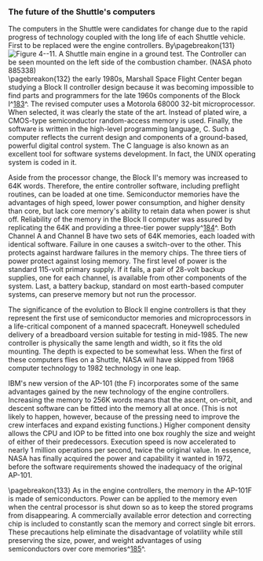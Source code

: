 ### The future of the Shuttle's computers

The computers in the Shuttle were candidates for change due
to the rapid progress of technology coupled with the long life of each
Shuttle vehicle. First to be replaced were the engine controllers.
By\pagebreakon{131}
![**Figure 4--11**. A Shuttle main engine in a ground test. The Controller
can be seen mounted on the left side of the combustion chamber. (NASA
photo 885338)](images/p131.jpg)
\pagebreakon{132} the early 1980s, Marshall Space Flight Center began
studying a Block II controller design because it was becoming impossible
to find parts and programmers for the late 1960s components of the Block
I^[183](#source4)^. The revised computer uses a Motorola 68000
32-bit microprocessor. When selected, it was clearly the state of the
art. Instead of plated wire, a CMOS-type semiconductor random-access
memory is used. Finally, the software is written in the high-level
programming language, C. Such a computer reflects the current design and
components of a ground-based, powerful digital control system. The C
language is also known as an excellent tool for software systems
development. In fact, the UNIX operating system is coded in it.

Aside from the processor change, the Block II's memory was increased to
64K words. Therefore, the entire controller software, including
preflight routines, can be loaded at one time. Semiconductor memories
have the advantages of high speed, lower power consumption, and higher
density than core, but lack core memory's ability to retain data when
power is shut off. Reliability of the memory in the Block II computer
was assured by replicating the 64K and providing a three-tier power
supply^[184](#source4)^. Both Channel A and Channel B have two
sets of 64K memories, each loaded with identical software. Failure in
one causes a switch-over to the other. This protects against hardware
failures in the memory chips. The three tiers of power protect against
losing memory. The first level of power is the standard 115-volt primary
supply. If it fails, a pair of 28-volt backup supplies, one for each
channel, is available from other components of the system. Last, a
battery backup, standard on most earth-based computer systems, can
preserve memory but not run the processor.

The significance of the evolution to Block II engine controllers is that
they represent the first use of semiconductor memories and
microprocessors in a life-critical component of a manned spacecraft.
Honeywell scheduled delivery of a breadboard version suitable for
testing in mid-1985. The new controller is physically the same length
and width, so it fits the old mounting. The depth is expected to be
somewhat less. When the first of these computers flies on a Shuttle,
NASA will have skipped from 1968 computer technology to 1982 technology
in one leap.

IBM's new version of the AP-101 (the F) incorporates some of the same
advantages gained by the new technology of the engine controllers.
Increasing the memory to 256K words means that the ascent, on-orbit, and
descent software can be fitted into the memory all at once. (This is not
likely to happen, however, because of the pressing need to improve the
crew interfaces and expand existing functions.) Higher component density
allows the CPU and IOP to be fitted into one box roughly the size and
weight of either of their predecessors. Execution speed is now
accelerated to nearly 1 million operations per second, twice the
original value. In essence, NASA has finally acquired the power and
capability it wanted in 1972, before the software requirements showed
the inadequacy of the original AP-101.

\pagebreakon{133} As in the engine controllers, the memory in the AP-101F is
made of semiconductors. Power can be applied to the memory even when the
central processor is shut down so as to keep the stored programs from
disappearing. A commercially available error detection and correcting
chip is included to constantly scan the memory and correct single bit
errors. These precautions help eliminate the disadvantage of volatility
while still preserving the size, power, and weight advantages of using
semiconductors over core memories^[185](#source4)^.

